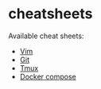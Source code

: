 # cheatsheets
Available cheat sheets:
- [Vim](cheatsheets/vim.md)
- [Git](cheatsheets/git.md)
- [Tmux](cheatsheets/tmux.md)
- [Docker compose](cheatsheets/docker-compose.md)
